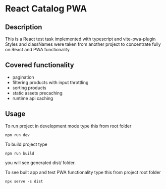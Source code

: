 # React Catalog PWA

## Description
This is a React test task implemented with typescript and vite-pwa-plugin
Styles and classNames were taken from another project to concentrate fully on React and PWA functionality

## Covered functionality

- pagination
- filtering products with input throttling
- sorting products
- static assets precaching
- runtime api caching

## Usage

To run project in development mode type this from root folder

    npm run dev

To build project type
    
    npm run build

you will see generated dist/ folder.

To see built app and test PWA functionality type this from project root folder
    
    npx serve -s dist
